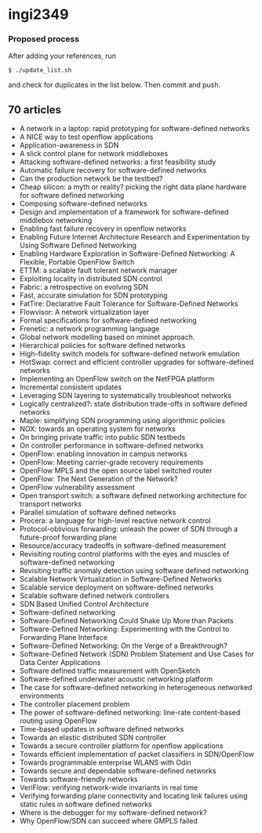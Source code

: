 ingi2349
========

### Proposed process

After adding your references, run

    $ ./update_list.sh

and check for duplicates in the list below.
Then commit and push.

## 70 articles
* A network in a laptop: rapid prototyping for software-defined networks
* A NICE way to test openflow applications
* Application-awareness in SDN
* A slick control plane for network middleboxes
* Attacking software-defined networks: a first feasibility study
* Automatic failure recovery for software-defined networks
* Can the production network be the testbed?
* Cheap silicon: a myth or reality? picking the right data plane hardware for software defined networking
* Composing software-defined networks
* Design and implementation of a framework for software-defined middlebox networking
* Enabling fast failure recovery in openflow networks
* Enabling Future Internet Architecture Research and Experimentation by Using Software Defined Networking
* Enabling Hardware Exploration in Software-Defined Networking: A Flexible, Portable OpenFlow Switch
* ETTM: a scalable fault tolerant network manager
* Exploiting locality in distributed SDN control
* Fabric: a retrospective on evolving SDN
* Fast, accurate simulation for SDN prototyping
* FatTire: Declarative Fault Tolerance for Software-Defined Networks
* Flowvisor: A network virtualization layer
* Formal specifications for software-defined networking
* Frenetic: a network programming language
* Global network modelling based on mininet approach.
* Hierarchical policies for software defined networks
* High-fidelity switch models for software-defined network emulation
* HotSwap: correct and efficient controller upgrades for software-defined networks
* Implementing an OpenFlow switch on the NetFPGA platform
* Incremental consistent updates
* Leveraging SDN layering to systematically troubleshoot networks
* Logically centralized?: state distribution trade-offs in software defined networks
* Maple: simplifying SDN programming using algorithmic policies
* NOX: towards an operating system for networks
* On bringing private traffic into public SDN testbeds
* On controller performance in software-defined networks
* OpenFlow: enabling innovation in campus networks
* OpenFlow: Meeting carrier-grade recovery requirements
* OpenFlow MPLS and the open source label switched router
* OpenFlow: The Next Generation of the Network?
* OpenFlow vulnerability assessment
* Open transport switch: a software defined networking architecture for transport networks
* Parallel simulation of software defined networks
* Procera: a language for high-level reactive network control
* Protocol-oblivious forwarding: unleash the power of SDN through a future-proof forwarding plane
* Resource/accuracy tradeoffs in software-defined measurement
* Revisiting routing control platforms with the eyes and muscles of software-defined networking
* Revisiting traffic anomaly detection using software defined networking
* Scalable Network Virtualization in Software-Defined Networks
* Scalable service deployment on software-defined networks
* Scalable software defined network controllers
* SDN Based Unified Control Architecture
* Software-defined networking
* Software-Defined Networking Could Shake Up More than Packets
* Software-Defined Networking: Experimenting with the Control to Forwarding Plane Interface
* Software-Defined Networking: On the Verge of a Breakthrough?
* Software-Defined Network (SDN) Problem Statement and Use Cases for Data Center Applications
* Software defined traffic measurement with OpenSketch
* Software-defined underwater acoustic networking platform
* The case for software-defined networking in heterogeneous networked environments
* The controller placement problem
* The power of software-defined networking: line-rate content-based routing using OpenFlow
* Time-based updates in software defined networks
* Towards an elastic distributed SDN controller
* Towards a secure controller platform for openflow applications
* Towards efficient implementation of packet classifiers in SDN/OpenFlow
* Towards programmable enterprise WLANS with Odin
* Towards secure and dependable software-defined networks
* Towards software-friendly networks
* VeriFlow: verifying network-wide invariants in real time
* Verifying forwarding plane connectivity and locating link failures using static rules in software defined networks
* Where is the debugger for my software-defined network?
* Why OpenFlow/SDN can succeed where GMPLS failed
